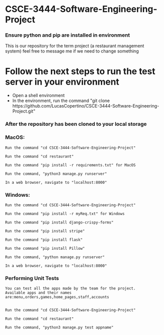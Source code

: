 # CSCE-3444-Software-Engineering-Project
<h3>Ensure python and pip are installed in environment</h3>
This is our repository for the term project (a restaurant management system) feel free to message me if we need to change something
<h1> Follow the next steps to run the test server in your environment</h1>
<ul>
	<li>Open a shell environment</li>	
	<li>In the environment, run the command "git clone https://github.com/LucasCopertino/CSCE-3444-Software-Engineering-Project.git"</li>
</ul>

<h3>After the repository has been cloned to your local storage</h3>
<h3>MacOS:</h3>
	
	Run the command "cd CSCE-3444-Software-Engineering-Project"
	
	Run the command "cd restaurant"
	
	Run the command "pip install -r requirements.txt" for MacOS

	Run the command, "python3 manage.py runserver"
	
	In a web browser, navigate to "localhost:8000"
	
<h3>Windows:</h3>
	
	Run the command "cd CSCE-3444-Software-Engineering-Project"
	
	Run the command "pip install -r myReq.txt" for Windows
	
	Run the command "pip install django-crispy-forms"
	
	Run the command "pip install stripe"
	
	Run the command "pip install flask"
	
	Run the command "pip install Pillow"

	Run the command, "python manage.py runserver"
	
	In a web browser, navigate to "localhost:8000"


<h3>Performing Unit Tests</h3>



	You can test all the apps made by the team for the project. 
	Available apps and their names are:menu,orders,games,home_pages,staff,accounts
	
	
	Run the command "cd CSCE-3444-Software-Engineering-Project"
	
	Run the command "cd restaurant"
	
	Run the command, "python3 manage.py test appname"
